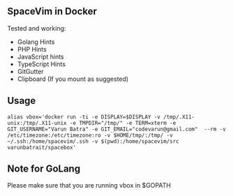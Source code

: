 ## SpaceVim in Docker

Tested and working:

- Golang Hints
- PHP Hints
- JavaScript hints
- TypeScript Hints
- GitGutter
- Clipboard (If you mount as suggested)


## Usage

```
alias vbox='docker run -ti -e DISPLAY=$DISPLAY -v /tmp/.X11-unix:/tmp/.X11-unix -e TMPDIR="/tmp/" -e TERM=xterm -e GIT_USERNAME="Varun Batra" -e GIT_EMAIL="codevarun@gmail.com"  --rm -v /etc/timezone:/etc/timezone:ro -v $HOME/tmp/:/tmp/ -v ~/.ssh:/home/spacevim/.ssh -v $(pwd):/home/spacevim/src varunbatrait/spacebox'
```

## Note for GoLang

Please make sure that you are running vbox in $GOPATH 
